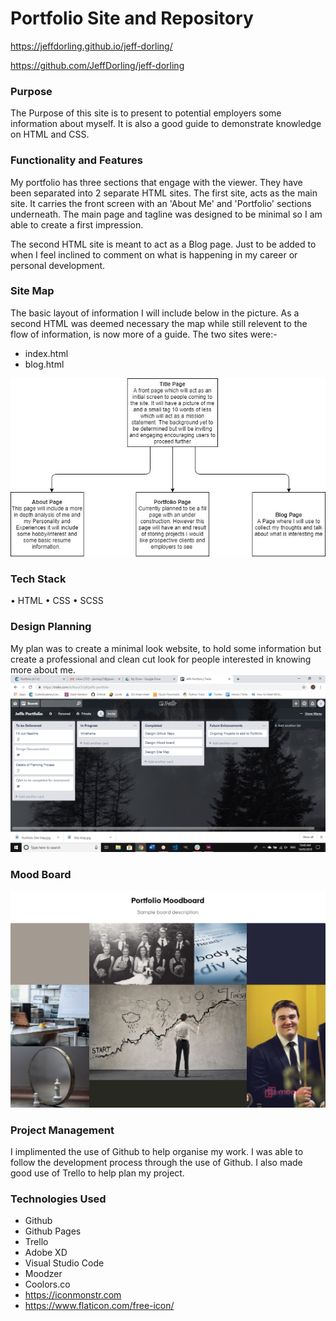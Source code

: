 # Portfolio Site and Repository
https://jeffdorling.github.io/jeff-dorling/

https://github.com/JeffDorling/jeff-dorling

### Purpose
The Purpose of this site is to present to potential employers some information about myself. It is also a good guide to demonstrate knowledge on HTML and CSS. 

### Functionality and Features
My portfolio has three sections that engage with the viewer. They have been separated into 2 separate HTML sites. The first site, acts as the main site. It carries the front screen  with an 'About Me' and 'Portfolio' sections underneath. The main page and tagline was designed to be minimal so I am able to create a first impression.

The second HTML site is meant to act as a Blog page. Just to be added to when I feel inclined to comment on what is happening in my career or personal development. 

### Site Map
The basic layout of information I will include below in the picture. As a second HTML was deemed necessary the map while still relevent to the flow of information, is now more of a guide.
The two sites were:-
- index.html
- blog.html

![SiteMap](docs\readme-images\SiteMap.jpg) 

### Tech Stack
•	HTML
•	CSS
•	SCSS

### Design Planning
My plan was to create a minimal look website, to hold some information but create a professional and clean cut look for people interested in knowing more about me.
![Trello](docs\readme-images\Trello.png)

### Mood Board
![Moodboard](docs\readme-images\Portfolio_Moodboard.jpg)

### Project Management 
I implimented the use of Github to help organise my work. I was able to follow the development process through the use of Github. I also made good use of Trello to help plan my project.

### Technologies Used
- Github
- Github Pages
- Trello
- Adobe XD
- Visual Studio Code
- Moodzer
- Coolors.co
- https://iconmonstr.com
- https://www.flaticon.com/free-icon/



